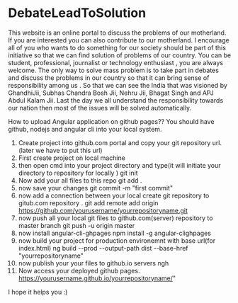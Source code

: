 # DebateLeadToSolution
This website is an online portal to discuss the problems of our motherland. If you are interested you can also contribute to our motherland. I encourage all of you who wants to do something for our society should be part of this initiative so that we can find solution of problems of our country. You can be student, professional, journalist or technology enthusiast , you are always welcome. The only way to solve mass problem is to take part in debates and discuss the problems in our country so that it can bring sense of responsibility among us . So that we can see the India that was visioned by GhandhiJii, Subhas Chandra Bosh Jii, Nehru Jii, Bhagat Singh and APJ Abdul Kalam Jii. Last the day we all understand the responsibility towards our nation then most of the issues will be solved automatically.



How to upload Angular application on github pages??
You should have github, nodejs and angular cli into your local system.
1. Create project into github.com portal and copy your git repository url.(later we have to put this url)
2. First create project on local machine
3. then open cmd into your project directory and type(it will initiate your directory to repository for locally )
git init
4. Now add your all files to this repo
git add .
5. now save your changes 
git commit -m "first commit"
6. now add a connection between your local create git repository to gitub.com repository .
git add remote add origin https://github.com/yourusername/yourrepositoryname.git
7. now push all your local git files to github.com(server) repository to master branch
git push -u origin master
8. now install angular-cli-ghpages
npm install -g angular-clighpages
9. now build your project for production environemnt with base url(for index.html)
ng build --prod  --output-path dist  --base-href "yourrepositoryname"
10. now publish your your files to github.io servers 
ngh 
11. Now access your deployed github pages.
https://yourusername.github.io/yourrepositoryname/"


I hope it helps you :)
